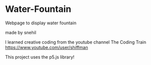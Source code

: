 # Water-Fountain
Webpage to display water fountain

made by snehil

I learned creative coding from the youtube channel
The Coding Train
https://www.youtube.com/user/shiffman

This project uses the p5.js library!

